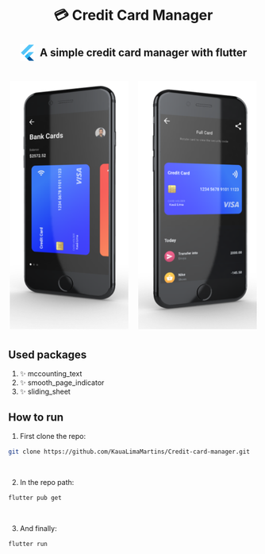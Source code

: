 <h1
  style="display: flex; align-items: center; justify-content: center"
>
  💳 Credit Card Manager
</h1>

<h2
  style="display: flex; align-items: center; justify-content: center"
>
  <img src="./examples/flutter-logo.png" height="35" style="margin-right: 10px" />
  A simple credit card manager with flutter
</h2>

<div
  style="margin-top: 40px; display: flex; align-items: center; justify-content: center"
>
  <img src="./examples/left.png" height="500" style="margin-right: 20px" />
  <img src="./examples/right.png" height="500" />
</div>

<h1></h1>

## Used packages

1. ✨ mccounting_text
2. ✨ smooth_page_indicator
3. ✨ sliding_sheet

## How to run

1. First clone the repo:

```bash
git clone https://github.com/KauaLimaMartins/Credit-card-manager.git
```

<br />

2. In the repo path:

```bash
flutter pub get
```

<br />

3. And finally:

```bash
flutter run
```
